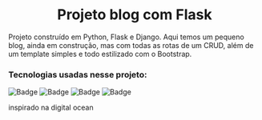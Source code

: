 <h1 align="center">Projeto blog com Flask </h1>

Projeto construído em Python, Flask e Django. Aqui temos um pequeno blog, ainda em construção, mas com todas as rotas de um CRUD, além de um template simples e todo estilizado com o Bootstrap. 

### Tecnologias usadas nesse projeto:

![Badge](https://img.shields.io/static/v1?label=python&message=language&color=blue&style=for-the-badge&logo=PYTHON)
![Badge](https://img.shields.io/static/v1?label=flask&message=framework&color=black&style=for-the-badge&logo=FLASK)
![Badge](https://img.shields.io/static/v1?label=bootstrap&message=framework&color=purple&style=for-the-badge&logo=BOOTSTRAP)
![Badge](https://img.shields.io/static/v1?label=django&message=framework&color=green&style=for-the-badge&logo=DJANGO)

inspirado na digital ocean
